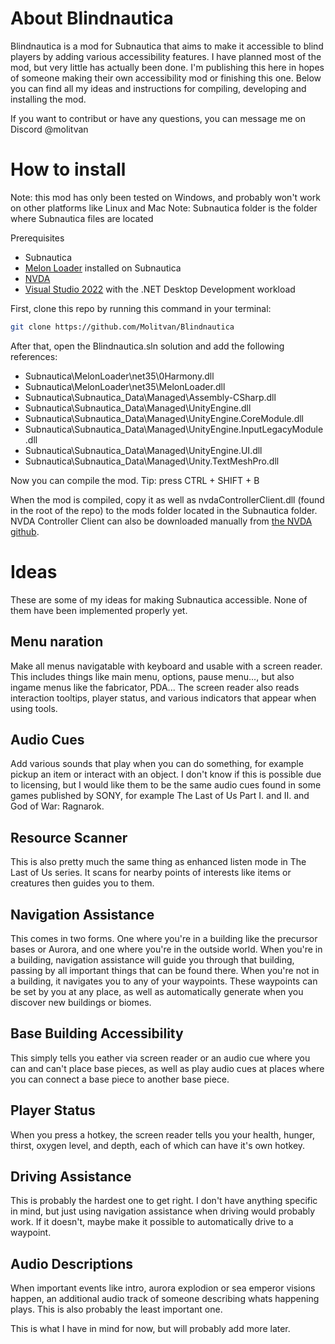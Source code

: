 # About Blindnautica

Blindnautica is a mod for Subnautica that aims to make it accessible to blind players by adding various accessibility features. I have planned most of the mod, but very little has actually been done. I'm publishing this here in hopes of someone making their own accessibility mod or finishing this one. Below you can find all my ideas and instructions for compiling, developing and installing the mod.

If you want to contribut or have any questions, you can message me on Discord @molitvan

# How to install

Note: this mod has only been tested on Windows, and probably won't work on other platforms like Linux and Mac
Note: Subnautica folder is the folder where Subnautica files are located

Prerequisites
- Subnautica
- [Melon Loader](https://github.com/LavaGang/MelonLoader) installed on Subnautica
- [NVDA](https://www.nvaccess.org/download)
- [Visual Studio 2022](https://visualstudio.microsoft.com/vs) with the .NET Desktop Development workload

First, clone this repo by running this command in your terminal:
```sh
git clone https://github.com/Molitvan/Blindnautica
``````

After that, open the Blindnautica.sln solution and add the following references:
- Subnautica\MelonLoader\net35\0Harmony.dll
- Subnautica\MelonLoader\net35\MelonLoader.dll
- Subnautica\Subnautica_Data\Managed\Assembly-CSharp.dll
- Subnautica\Subnautica_Data\Managed\UnityEngine.dll
- Subnautica\Subnautica_Data\Managed\UnityEngine.CoreModule.dll
- Subnautica\Subnautica_Data\Managed\UnityEngine.InputLegacyModule.dll
- Subnautica\\Subnautica_Data\Managed\UnityEngine.UI.dll
- Subnautica\Subnautica_Data\Managed\Unity.TextMeshPro.dll

Now you can compile the mod.
Tip: press CTRL + SHIFT + B

When the mod is compiled, copy it as well as nvdaControllerClient.dll (found in the root of the repo) to the mods folder located in the Subnautica folder.
NVDA Controller Client can also be downloaded manually from [the NVDA github](https://github.com/nvaccess/nvda/tree/master/extras/controllerClient).

# Ideas

These are some of my ideas for making Subnautica accessible. None of them have been implemented properly yet.

## Menu naration
Make all menus navigatable with keyboard and usable with a screen reader. This includes things like main menu, options, pause menu..., but also ingame menus like the fabricator, PDA... The screen reader also reads interaction tooltips, player status, and various indicators that appear when using tools.

## Audio Cues
Add various sounds that play when you can do something, for example pickup an item or interact with an object. I don't know if this is possible due to licensing, but I would like them to be the same audio cues found in some games published by SONY, for example The Last of Us Part I. and II. and God of War: Ragnarok.

## Resource Scanner
This is also pretty much the same thing as enhanced listen mode in The Last of Us series. It scans for nearby points of interests like items or creatures then guides you to them.

## Navigation Assistance
This comes in two forms. One where you're in a building like the precursor bases or Aurora, and one where you're in the outside world. When you're in a building, navigation assistance will guide you through that building, passing by all important things that can be found there. When you're not in a building, it navigates you to any of your waypoints. These waypoints can be set by you at any place, as well as automatically generate when you discover new buildings or biomes.

## Base Building Accessibility
This simply tells you eather via screen reader or an audio cue where you can and can't place base pieces, as well as play audio cues at places where you can connect a base piece to another base piece.

## Player Status
When you press a hotkey, the screen reader tells you your health, hunger, thirst, oxygen level, and depth, each of which can have it's own hotkey.

## Driving Assistance
This is probably the hardest one to get right. I don't have anything specific in mind, but just using navigation assistance when driving would probably work. If it doesn't, maybe make it possible to automatically drive to a waypoint.

## Audio Descriptions
When important events like intro, aurora explodion or sea emperor visions happen, an additional audio track of someone describing whats happening plays.
This is also probably the least important one.

This is what I have in mind for now, but will probably add more later.
